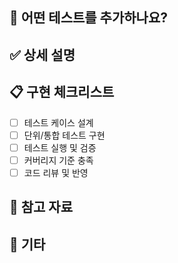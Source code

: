 ## 🚨 어떤 테스트를 추가하나요?
<!-- 작성하려는 테스트 대상과 목적을 한 줄로 설명해주세요 -->

## ✅ 상세 설명
<!-- 테스트 시나리오, 범위, 중요 체크 포인트 등을 자유롭게 작성 -->

## 📋 구현 체크리스트
- [ ] 테스트 케이스 설계
- [ ] 단위/통합 테스트 구현
- [ ] 테스트 실행 및 검증
- [ ] 커버리지 기준 충족
- [ ] 코드 리뷰 및 반영

## 🔗 참고 자료
<!-- 테스트 도구, 프레임워크 문서 등을 첨부 -->

## 📝 기타
<!-- 추가로 남기고 싶은 말 --> 